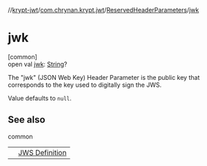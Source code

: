 //[krypt-jwt](../../../index.md)/[com.chrynan.krypt.jwt](../index.md)/[ReservedHeaderParameters](index.md)/[jwk](jwk.md)

# jwk

[common]\
open val [jwk](jwk.md): [String](https://kotlinlang.org/api/latest/jvm/stdlib/kotlin/-string/index.html)?

The &quot;jwk&quot; (JSON Web Key) Header Parameter is the public key that corresponds to the key used to digitally sign the JWS.

Value defaults to `null`.

## See also

common

| | |
|---|---|
|  | [JWS Definition](https://datatracker.ietf.org/doc/html/rfc7515#section-4.1.3) |

